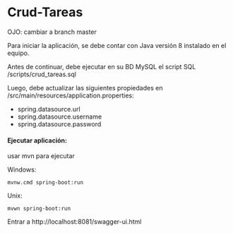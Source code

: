 # Crud-Tareas

OJO: cambiar a branch master

Para iniciar la aplicación, se debe contar con Java versión 8 instalado en el equipo. 

Antes de continuar, debe ejecutar en su BD MySQL el script SQL /scripts/crud_tareas.sql

Luego, debe actualizar las siguientes propiedades en /src/main/resources/application.properties: 

* spring.datasource.url 
* spring.datasource.username 
* spring.datasource.password

#### Ejecutar aplicación: 
usar mvn para ejecutar

Windows:

    mvnw.cmd spring-boot:run

Unix:

    mvwn spring-boot:run 

Entrar a http://localhost:8081/swagger-ui.html
